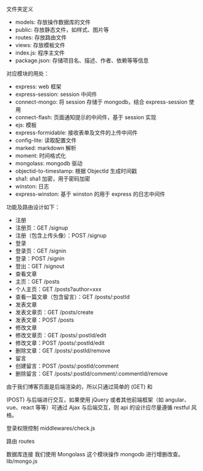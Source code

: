 文件夹定义

- models: 存放操作数据库的文件
- public: 存放静态文件，如样式、图片等
- routes: 存放路由文件
- views: 存放模板文件
- index.js: 程序主文件
- package.json: 存储项目名、描述、作者、依赖等等信息

对应模块的用处：

- express: web 框架
- express-session: session 中间件
- connect-mongo: 将 session 存储于 mongodb，结合 express-session 使用
- connect-flash: 页面通知提示的中间件，基于 session 实现
- ejs: 模板
- express-formidable: 接收表单及文件的上传中间件
- config-lite: 读取配置文件
- marked: markdown 解析
- moment: 时间格式化
- mongolass: mongodb 驱动
- objectid-to-timestamp: 根据 ObjectId 生成时间戳
- sha1: sha1 加密，用于密码加密
- winston: 日志
- express-winston: 基于 winston 的用于 express 的日志中间件


功能及路由设计如下：

- 注册
- 注册页：GET /signup
- 注册（包含上传头像）：POST /signup
- 登录
- 登录页：GET /signin
- 登录：POST /signin
- 登出：GET /signout
- 查看文章
- 主页：GET /posts
- 个人主页：GET /posts?author=xxx
- 查看一篇文章（包含留言）：GET /posts/:postId
- 发表文章
- 发表文章页：GET /posts/create
- 发表文章：POST /posts
- 修改文章
- 修改文章页：GET /posts/:postId/edit
- 修改文章：POST /posts/:postId/edit
- 删除文章：GET /posts/:postId/remove
- 留言
- 创建留言：POST /posts/:postId/comment
- 删除留言：GET /posts/:postId/comment/:commentId/remove

由于我们博客页面是后端渲染的，所以只通过简单的 <a> (GET) 和 <form>(POST) 与后端进行交互，如果使用 jQuery 或者其他前端框架（如 angular、vue、react 等等）可通过 Ajax 与后端交互，则 api 的设计应尽量遵循 restful 风格。


登录权限控制
middlewares/check.js

路由
routes

数据库连接
我们使用 Mongolass 这个模块操作 mongodb 进行增删改查。
lib/mongo.js
